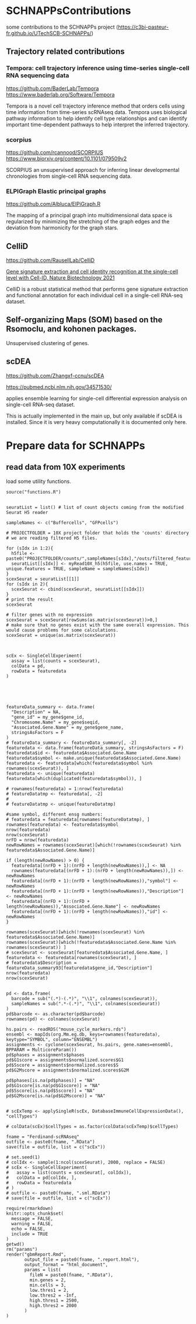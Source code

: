 # SCHNAPPsContributions #


some contributions to the SCHNAPPs project (https://c3bi-pasteur-fr.github.io/UTechSCB-SCHNAPPs/)

## Trajectory related contributions

### Tempora: cell trajectory inference using time-series single-cell RNA sequencing data

https://github.com/BaderLab/Tempora
https://www.baderlab.org/Software/Tempora

Tempora is a novel cell trajectory inference method that orders cells using time information from time-series scRNAseq data. Tempora uses biological pathway information to help identify cell type relationships and can identify important time-dependent pathways to help interpret the inferred trajectory.

### scorpius

https://github.com/rcannood/SCORPIUS
https://www.biorxiv.org/content/10.1101/079509v2

SCORPIUS an unsupervised approach for inferring linear developmental chronologies from single-cell RNA sequencing data. 

### ELPIGraph Elastic principal graphs

https://github.com/Albluca/ElPiGraph.R

The mapping of a principal graph into multidimensional data space is regularized by minimizing the stretching of the graph edges and the deviation from harmonicity for the graph stars.


## CelliD

https://github.com/RausellLab/CelliD

[Gene signature extraction and cell identity recognition at the single-cell level with Cell-ID, Nature Biotechnology 2021](https://rdcu.be/cjFWE)

CelliD is a robust statistical method that performs gene signature extraction and functional annotation for each individual cell in a single-cell RNA-seq dataset.

## Self-organizing Maps (SOM) based on the Rsomoclu, and kohonen packages.

Unsupervised clustering of genes.


## scDEA 

https://github.com/Zhangxf-ccnu/scDEA

https://pubmed.ncbi.nlm.nih.gov/34571530/

applies ensemble learning for single-cell differential expression analysis on single-cell RNA-seq dataset.

This is actually implemented in the main up, but only available if scDEA is installed. Since it is very heavy computationally it is documented only here.

# Prepare data for SCHNAPPs

## read data from 10X experiments

load some utility functions. 

```{R}
source("functions.R")


seuratList = list() # list of count objects coming from the modified Seurat H5 reader

sampleNames <- c("Buffercells", "GFPcells")

# PROJECTFOLDER = 10X project folder that holds the 'counts' directory
# we are reading filtered H5 files.

for (sIdx in 1:2){
  h5file <- paste0("PROJECTFOLDER/counts/",sampleNames[sIdx],"/outs/filtered_feature_bc_matrix.h5")
  seuratList[[sIdx]] <- myRead10X_h5(h5file, use.names = TRUE, unique.features = TRUE, sampleName = sampleNames[sIdx])
}
scexSeurat = seuratList[[1]]
for (sIdx in 2){
  scexSeurat <- cbind(scexSeurat, seuratList[[sIdx]])
}
# print the result
scexSeurat

# filter genes with no expression
scexSeurat = scexSeurat[rowSums(as.matrix(scexSeurat))>0,]
# make sure that no genes exist with the same overall expression. This would cause problems for some calculations.
scexSeurat = unique(as.matrix(scexSeurat))



scEx <- SingleCellExperiment(
  assay = list(counts = scexSeurat),
  colData = pd,
  rowData = featuredata
)





featureData_summary <- data.frame(
  "Description" = NA,
  "gene_id" = my_gene$gene_id,
  "Chromosome.Name" = my_gene$seqid,
  "Associated.Gene.Name" = my_gene$gene_name,
  stringsAsFactors = F
)
# featureData_summary <- featureData_summary[, -2]
featuredata <- data.frame(featureData_summary, stringsAsFactors = F)
featuredata$id <- featuredata$Associated.Gene.Name
featuredata$symbol <- make.unique(featuredata$Associated.Gene.Name)
featuredata <- featuredata[which(featuredata$symbol %in% rownames(scexSeurat)), ]
featuredata <- unique(featuredata)
featuredata[which(duplicated(featuredata$symbol)), ]

# rownames(featuredata) = 1:nrow(featuredata)
# featureDatatmp <- featuredata[, -2]
# 
# featureDatatmp <- unique(featureDatatmp)

#same symbol, different ensg numbers:
# featuredata = featuredata[rownames(featureDatatmp), ]
rownames(featuredata) <- featuredata$symbol
nrow(featuredata)
nrow(scexSeurat)
nrFD = nrow(featuredata)
newRowNames = rownames(scexSeurat)[which(!rownames(scexSeurat) %in% featuredata$Associated.Gene.Name)]

if (length(newRowNames) > 0) {
  featuredata[(nrFD + 1):(nrFD + length(newRowNames)),] <- NA
  rownames(featuredata[(nrFD + 1):(nrFD + length(newRowNames)),]) <- newRowNames
  featuredata[(nrFD + 1):(nrFD + length(newRowNames)),"symbol"] <- newRowNames
  featuredata[(nrFD + 1):(nrFD + length(newRowNames)),"Description"] <- newRowNames
  featuredata[(nrFD + 1):(nrFD + length(newRowNames)),"Associated.Gene.Name"] <- newRowNames
  featuredata[(nrFD + 1):(nrFD + length(newRowNames)),"id"] <- newRowNames
}

rownames(scexSeurat)[which(!rownames(scexSeurat) %in% featuredata$Associated.Gene.Name)]
rownames(scexSeurat)[which(!featuredata$Associated.Gene.Name %in% rownames(scexSeurat)) ]
# scexSeurat <- scexSeurat[featuredata$Associated.Gene.Name, ]
featuredata <- featuredata[rownames(scexSeurat), ]
# featuredata$Description = featureData_summary93[featuredata$gene_id,"Description"]
nrow(featuredata)
nrow(scexSeurat)


pd <- data.frame(
  barcode = sub("(.*)-(.*)", "\\1", colnames(scexSeurat)),
  sampleNames = sub(".*-(.*)", "\\1", colnames(scexSeurat))
)
pd$barcode <- as.character(pd$barcode)
rownames(pd) <- colnames(scexSeurat)

hs.pairs <- readRDS("mouse_cycle_markers.rds")
ensembl <- mapIds(org.Mm.eg.db, keys=rownames(featuredata), keytype="SYMBOL", column="ENSEMBL")
assignments <- cyclone(scexSeurat, hs.pairs, gene.names=ensembl, BPPARAM = MulticoreParam())
pd$phases = assignments$phases
pd$G1score = assignments$normalized.scores$G1
pd$Sscore = assignments$normalized.scores$S
pd$G2Mscore = assignments$normalized.scores$G2M

pd$phases[is.na(pd$phases)] = "NA"
pd$G1score[is.na(pd$G1score)] = "NA"
pd$Sscore[is.na(pd$Sscore)] = "NA"
pd$G2Mscore[is.na(pd$G2Mscore)] = "NA"


# scExTemp <- applySingleR(scEx, DatabaseImmuneCellExpressionData(), "cellTypes")

# colData(scEx)$cellTypes = as.factor(colData(scExTemp)$cellTypes)

fname = "Ferdinand-scRNAseq"
outfile <- paste0(fname, ".RData")
save(file = outfile, list = c("scEx"))

# set.seed(1)
# colIdx <- sample(1:ncol(scexSeurat), 2000, replace = FALSE)
# scEx <- SingleCellExperiment(
#   assay = list(counts = scexSeurat[, colIdx]),
#   colData = pd[colIdx, ],
#   rowData = featuredata
# )
# outfile <- paste0(fname, ".sml.RData")
# save(file = outfile, list = c("scEx"))

require(rmarkdown)
knitr::opts_chunk$set(
  message = FALSE,
  warning = FALSE,
  echo = FALSE,
  include = TRUE
)
getwd()
rm("params")
render("gbmReport.Rmd",
       output_file = paste0(fname, ".report.html"),
       output_format = "html_document",
       params = list(
         fileN = paste0(fname, ".RData"),
         min.genes = 2,
         min.cells = 3,
         low.thres1 = 2,
         low.thres2 = -Inf,
         high.thres1 = 2500,
         high.thres2 = 2000
       )
)

```
